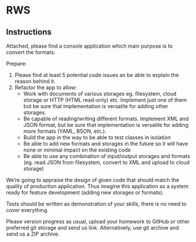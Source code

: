 # RWS

## Instructions

Attached, please find a console application which main purpose is to convert the formats.

Prepare:
1. Please find at least 5 potential code issues an be able to explain the reason behind it.
2. Refactor the app to allow:
   - Work with documents of various storages eg. filesystem, cloud storage or HTTP (HTML read-only) etc. Implement just one of them but
be sure that implementation is versatile for adding other storages.
   - Be capable of reading/writing different formats. Implement XML and JSON format, but be sure that implementation is versatile for adding
more formats (YAML, BSON, etc.).
   - Build the app in the way to be able to test classes in isolation
   - Be able to add new formats and storages in the future so it will have none or minimal impact on the existing code
   - Be able to use any combination of input/output storages and formats (eg. read JSON from filesystem, convert to XML and upload to
cloud storage)

We’re going to appraise the design of given code that should match the quality of production application. Thus imagine this application as a system
ready for feature development (adding new storages or formats).

Tests should be written as demonstration of your skills, there is no need to cover everything.

Please version progress as usual, upload your homework to GitHub or other preferred git storage and send us link. Alternatively, use git archive and send
us a ZIP archive.
